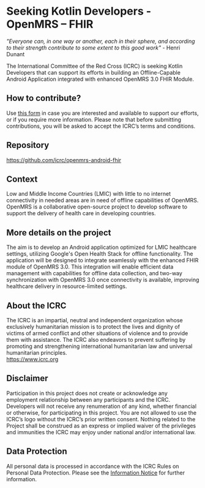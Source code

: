 # Seeking Kotlin Developers - OpenMRS – FHIR

*"Everyone can, in one way or another, each in their sphere, and according to their strength contribute to some extent to this good work"* - Henri Dunant

The International Committee of the Red Cross (ICRC) is seeking Kotlin Developers that can support its efforts in building an Offline-Capable Android Application integrated with enhanced OpenMRS 3.0 FHIR Module.

## How to contribute?
Use [this form](https://forms.office.com/e/n7FrE3vZn4) in case you are interested and available to support our efforts, or if you require more information. Please note that before submitting contributions, you will be asked to accept the ICRC’s terms and conditions.

## Repository
https://github.com/icrc/openmrs-android-fhir

## Context
Low and Middle Income Countries (LMIC) with little to no internet connectivity in needed  areas are in need of offline capabilities of OpenMRS.
OpenMRS is a collaborative open-source project to develop software to support the delivery of health care in developing countries.

## More details on the project
The aim is to develop an Android application optimized for LMIC healthcare settings, utilizing Google's Open Health Stack for offline functionality. The application will be designed to integrate seamlessly with the enhanced FHIR module of OpenMRS 3.0. This integration will enable efficient data management with capabilities for offline data collection, and two-way synchronization with OpenMRS 3.0 once connectivity is available, improving healthcare delivery in resource-limited settings.

## About the ICRC
The ICRC is an impartial, neutral and independent organization whose exclusively humanitarian mission is to protect the lives and dignity of victims of armed conflict and other situations of violence and to provide them with assistance. The ICRC also endeavors to prevent suffering by promoting and strengthening international humanitarian law and universal humanitarian principles.<br>
https://www.icrc.org

## Disclaimer
Participation in this project does not create or acknowledge any employment relationship between any participants and the ICRC. Developers will not receive any renumeration of any kind, whether financial or otherwise, for participating in this project.   You are not allowed to use the ICRC’s logo without the ICRC’s prior written consent. Nothing related to the Project shall be construed as an express or implied waiver of the privileges and immunities the ICRC may enjoy under national and/or international law.

## Data Protection
All personal data is processed in accordance with the ICRC Rules on Personal Data Protection. Please see the [Information Notice](https://github.com/digitharium/seeking-kotlin-dev-openmrs-fhir/blob/main/Information%20Notice%20-%20Processing%20of%20personal%20data%20by%20the%20ICRC%20-%20OpenMRS%20FHIR%20Kotlin%20Developers.md) for further information.